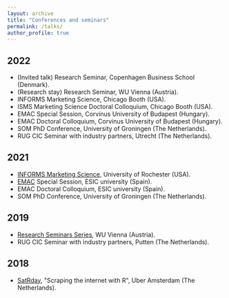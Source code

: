 ```yaml
---
layout: archive
title: "Conferences and seminars"
permalink: /talks/
author_profile: true
---
```

## 2022
- (Invited talk) Research Seminar, Copenhagen Business School (Denmark).
- (Research stay) Research Seminar, WU Vienna (Austria).
- INFORMS Marketing Science, Chicago Booth (USA).
- ISMS Marketing Science Doctoral Colloquium, Chicago Booth (USA).
- EMAC Special Session, Corvinus University of Budapest (Hungary).
- EMAC Doctoral Colloquium, Corvinus University of Budapest (Hungary).
- SOM PhD Conference, University of Groningen (The Netherlands).
- RUG CIC Seminar with industry partners, Utrecht (The Netherlands). 

## 2021
- [INFORMS Marketing Science](https://simon.rochester.edu/simon-events/ISMSconference2021), University of Rochester (USA).
- [EMAC](http://proceedings.emac-online.org/pdfs/A2021-102341.pdf) Special Session, ESIC university (Spain).
- EMAC Doctoral Colloquium, ESIC university (Spain).
- SOM PhD Conference, University of Groningen (The Netherlands).
        
## 2019
- [Research Seminars Series](https://www.wu.ac.at/en/mm/news-details-mm/detail/research-talk-by-je-jaap-wieringa-university-of-groningen-nl-1/), WU Vienna (Austria).
- RUG CIC Seminar with industry partners, Putten (The Netherlands).

## 2018
- [SatRday](https://amsterdam2018.satrdays.org/), "Scraping the internet with R", Uber Amsterdam (The Netherlands).

